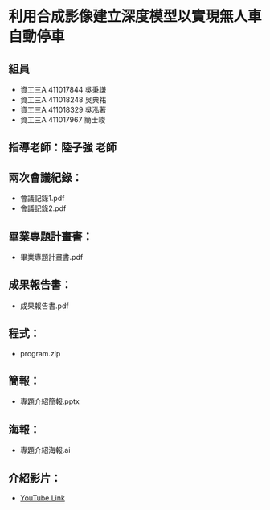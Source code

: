 # 利用合成影像建立深度模型以實現無人車自動停車
## 組員
* 資工三A 411017844 吳秉謙
* 資工三A 411018248 吳典祐
* 資工三A 411018329 吳泓著
* 資工三A 411017967 簡士竣
## 指導老師：陸子強 老師
## 兩次會議紀錄：
* 會議記錄1.pdf
* 會議記錄2.pdf
## 畢業專題計畫書：
* 畢業專題計畫書.pdf
## 成果報告書：
* 成果報告書.pdf
## 程式：
* program.zip
## 簡報：
* 專題介紹簡報.pptx
## 海報：
* 專題介紹海報.ai
## 介紹影片：
* [YouTube Link](https://www.youtube.com/)
